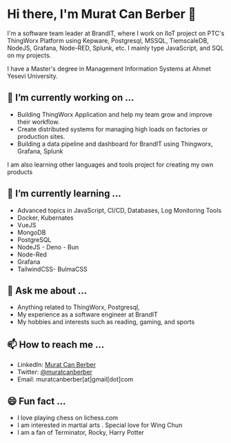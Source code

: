 # Hi there, I'm Murat Can Berber 👋

I'm a software team leader at BrandIT, where I work on IIoT project on PTC's ThingWorx Platform using Kepware, Postgresql, MSSQL, TiemscaleDB, NodeJS, Grafana, Node-RED, Splunk, etc. I mainly type JavaScript, and SQL on my projects.

I have a Master's degree in Management Information Systems at Ahmet Yesevi University.

## 🔭 I’m currently working on ...
- Building ThingWorx Application and help my team grow and improve their workflow.
- Create distributed systems for managing high loads on factories or production sites.
- Building a data pipeline and dashboard for BrandIT using Thingworx, Grafana, Splunk

I am also learning other languages and tools project for creating my own products

## 🌱 I’m currently learning ...

- Advanced topics in JavaScript, CI/CD, Databases, Log Monitoring Tools 
- Docker, Kubernates
- VueJS
- MongoDB
- PostgreSQL
- NodeJS - Deno - Bun
- Node-Red
- Grafana
- TailwindCSS- BulmaCSS

## 💬 Ask me about ...

- Anything related to ThingWorx, Postgresql,
- My experience as a software engineer at BrandIT
- My hobbies and interests such as reading, gaming, and sports

## 📫 How to reach me ...

- LinkedIn: [Murat Can Berber](https://www.linkedin.com/muratcanberber/)
- Twitter: [@muratcanberber](https://www.linkedin.com/muratcanberber/)
- Email: muratcanberber[at]gmail[dot]com

## 😄 Fun fact ...

- I love playing chess on lichess.com
- I am interested in martial arts . Special love for Wing Chun
- I am a fan of Terminator, Rocky, Harry Potter

